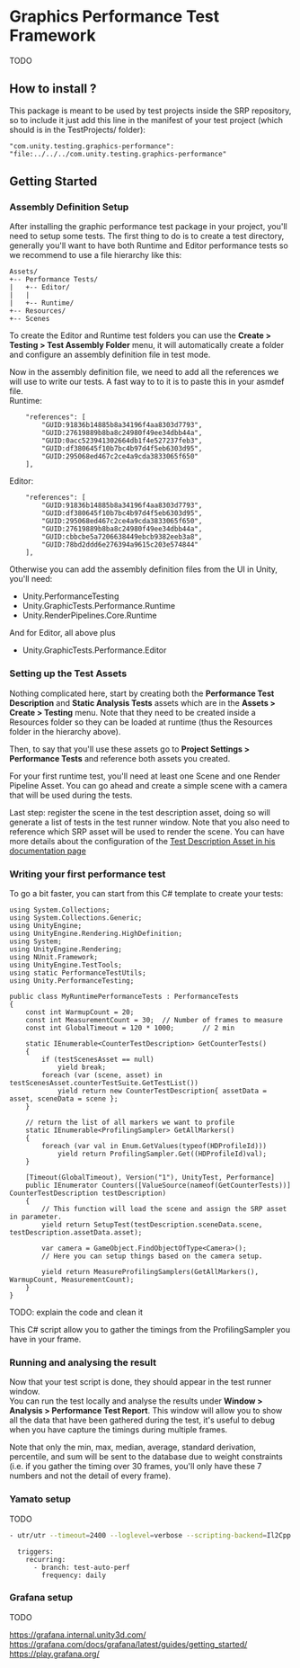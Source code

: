 # Graphics Performance Test Framework

TODO

## How to install ?

This package is meant to be used by test projects inside the SRP repository, so to include it just add this line in the manifest of your test project (which should is in the TestProjects/ folder):
```
"com.unity.testing.graphics-performance": "file:../../../com.unity.testing.graphics-performance"
```

<a name="GettingStarted"></a>
## Getting Started


### Assembly Definition Setup
After installing the graphic performance test package in your project, you'll need to setup some tests. The first thing to do is to create a test directory, generally you'll want to have both Runtime and Editor performance tests so we recommend to use a file hierarchy like this:
```
Assets/
+-- Performance Tests/
|   +-- Editor/
|   |
|   +-- Runtime/
+-- Resources/
+-- Scenes
```

To create the Editor and Runtime test folders you can use the **Create > Testing > Test Assembly Folder** menu, it will automatically create a folder and configure an assembly definition file in test mode.

Now in the assembly definition file, we need to add all the references we will use to write our tests. A fast way to to it is to paste this in your asmdef file.  
Runtime:
```
    "references": [
        "GUID:91836b14885b8a34196f4aa8303d7793",
        "GUID:27619889b8ba8c24980f49ee34dbb44a",
        "GUID:0acc523941302664db1f4e527237feb3",
        "GUID:df380645f10b7bc4b97d4f5eb6303d95",
        "GUID:295068ed467c2ce4a9cda3833065f650"
    ],
```
Editor:
```
    "references": [
        "GUID:91836b14885b8a34196f4aa8303d7793",
        "GUID:df380645f10b7bc4b97d4f5eb6303d95",
        "GUID:295068ed467c2ce4a9cda3833065f650",
        "GUID:27619889b8ba8c24980f49ee34dbb44a",
        "GUID:cbbcbe5a7206638449ebcb9382eeb3a8",
        "GUID:78bd2ddd6e276394a9615c203e574844"
    ],
```

Otherwise you can add the assembly definition files from the UI in Unity, you'll need:
- Unity.PerformanceTesting 
- Unity.GraphicTests.Performance.Runtime
- Unity.RenderPipelines.Core.Runtime

And for Editor, all above plus
- Unity.GraphicTests.Performance.Editor

### Setting up the Test Assets

Nothing complicated here, start by creating both the **Performance Test Description** and **Static Analysis Tests** assets which are in the **Assets > Create > Testing** menu. Note that they need to be created inside a Resources folder so they can be loaded at runtime (thus the Resources folder in the hierarchy above).

Then, to say that you'll use these assets go to **Project Settings > Performance Tests** and reference both assets you created.

For your first runtime test, you'll need at least one Scene and one Render Pipeline Asset. You can go ahead and create a simple scene with a camera that will be used during the tests.

Last step: register the scene in the test description asset, doing so will generate a list of tests in the test runner window. Note that you also need to reference which SRP asset will be used to render the scene. You can have more details about the configuration of the [Test Description Asset in his documentation page](test-description-asset.md)

### Writing your first performance test

To go a bit faster, you can start from this C# template to create your tests:

```CSharp
using System.Collections;
using System.Collections.Generic;
using UnityEngine;
using UnityEngine.Rendering.HighDefinition;
using System;
using UnityEngine.Rendering;
using NUnit.Framework;
using UnityEngine.TestTools;
using static PerformanceTestUtils;
using Unity.PerformanceTesting;

public class MyRuntimePerformanceTests : PerformanceTests
{
    const int WarmupCount = 20;
    const int MeasurementCount = 30;  // Number of frames to measure
    const int GlobalTimeout = 120 * 1000;       // 2 min

    static IEnumerable<CounterTestDescription> GetCounterTests()
    {
        if (testScenesAsset == null)
            yield break;
        foreach (var (scene, asset) in testScenesAsset.counterTestSuite.GetTestList())
            yield return new CounterTestDescription{ assetData = asset, sceneData = scene };
    }

    // return the list of all markers we want to profile
    static IEnumerable<ProfilingSampler> GetAllMarkers()
    {
        foreach (var val in Enum.GetValues(typeof(HDProfileId)))
            yield return ProfilingSampler.Get((HDProfileId)val);
    }

    [Timeout(GlobalTimeout), Version("1"), UnityTest, Performance]
    public IEnumerator Counters([ValueSource(nameof(GetCounterTests))] CounterTestDescription testDescription)
    {
        // This function will load the scene and assign the SRP asset in parameter.
        yield return SetupTest(testDescription.sceneData.scene, testDescription.assetData.asset);

        var camera = GameObject.FindObjectOfType<Camera>();
        // Here you can setup things based on the camera setup.

        yield return MeasureProfilingSamplers(GetAllMarkers(), WarmupCount, MeasurementCount);
    }
}
```

TODO: explain the code and clean it

This C# script allow you to gather the timings from the ProfilingSampler you have in your frame.

### Running and analysing the result

Now that your test script is done, they should appear in the test runner window.  
You can run the test locally and analyse the results under **Window > Analysis > Performance Test Report**. This window will allow you to show all the data that have been gathered during the test, it's useful to debug when you have capture the timings during multiple frames.

Note that only the min, max, median, average, standard derivation, percentile, and sum will be sent to the database due to weight constraints (i.e. if you gather the timing over 30 frames, you'll only have these 7 numbers and not the detail of every frame).

### Yamato setup

TODO

```bash
- utr/utr --timeout=2400 --loglevel=verbose --scripting-backend=Il2Cpp --suite={{ suite.mode }} --testfilter={{ suite.filter }} --platform={{ platform.name }} --testproject=C:/Link/TestProjects/{{ project.folder }} --editor-location=.Editor  --report-performance-data --performance-project-id=HDRP --artifacts_path=test-results --player-connection-ip=%BOKKEN_HOST_IP%
```

```YML
  triggers:
    recurring:
      - branch: test-auto-perf
        frequency: daily
```

### Grafana setup

TODO

https://grafana.internal.unity3d.com/
https://grafana.com/docs/grafana/latest/guides/getting_started/
https://play.grafana.org/